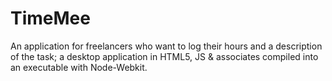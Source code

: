 # TimeMee
An application for freelancers who want to log their hours and a description of the task; a desktop application in HTML5, JS &amp; associates compiled into an executable with Node-Webkit.
